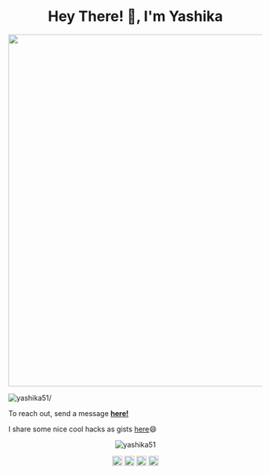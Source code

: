 <h1 align="center">Hey There! 👋, I'm Yashika</h1>

<p align="center"> <img src=https://media.giphy.com/media/YMRTIMu7z0zWXKPHUs/giphy.gif width="700"/> </p>


<p align="left"> <img src=https://komarev.com/ghpvc/?username=yashika51 alt=yashika51/> </p>


To reach out, send a message **[here!](https://twitter.com/yashika51)** 

I share some nice cool hacks as gists [here](https://gist.github.com/yashika51):smile:


<p align="center"> <img src=https://github-readme-stats.vercel.app/api?username=yashika51&show_icons=true alt=yashika51 /> </p>

<p align="center">
<a href=https://dev.to/yashika51 target="blank"><img align="center" src=https://cdn.jsdelivr.net/npm/simple-icons@3.0.1/icons/dev-dot-to.svg alt="yashika51" height="20" width="20" /></a>
<a href=https://twitter.com/yashika51 target="blank"><img align="center" src=https://cdn.jsdelivr.net/npm/simple-icons@3.0.1/icons/twitter.svg alt="yashika51" height="20" width="20" /></a>
<a href=https://linkedin.com/in/yashikasharma5174/ target="blank"><img align="center" src=https://cdn.jsdelivr.net/npm/simple-icons@3.0.1/icons/linkedin.svg alt="yashika51" height="20" width="20" /></a>
<a href=https://instagram.com/_yashika_sharma target="blank"><img align="center" src=https://cdn.jsdelivr.net/npm/simple-icons@3.0.1/icons/instagram.svg alt="_yashika_sharma" height="20" width="20" /></a>
</p>
